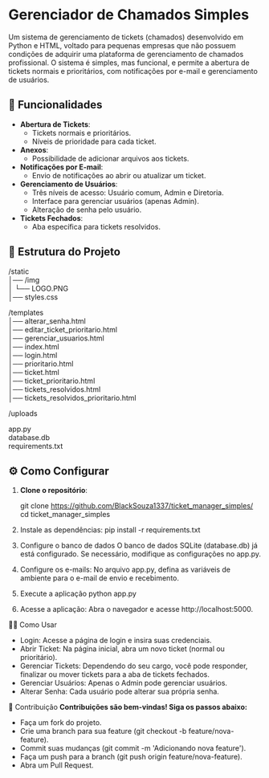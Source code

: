 # Gerenciador de Chamados Simples

Um sistema de gerenciamento de tickets (chamados) desenvolvido em Python e HTML, voltado para pequenas empresas que não possuem condições de adquirir uma plataforma de gerenciamento de chamados profissional. O sistema é simples, mas funcional, e permite a abertura de tickets normais e prioritários, com notificações por e-mail e gerenciamento de usuários.

## 🚀 Funcionalidades

- **Abertura de Tickets**:
  - Tickets normais e prioritários.
  - Níveis de prioridade para cada ticket.
- **Anexos**:
  - Possibilidade de adicionar arquivos aos tickets.
- **Notificações por E-mail**:
  - Envio de notificações ao abrir ou atualizar um ticket.
- **Gerenciamento de Usuários**:
  - Três níveis de acesso: Usuário comum, Admin e Diretoria.
  - Interface para gerenciar usuários (apenas Admin).
  - Alteração de senha pelo usuário.
- **Tickets Fechados**:
  - Aba específica para tickets resolvidos.

## 📂 Estrutura do Projeto
/static  
│── /img  
│   └── LOGO.PNG  
│── styles.css  

/templates  
│── alterar_senha.html  
│── editar_ticket_prioritario.html  
│── gerenciar_usuarios.html  
│── index.html  
│── login.html  
│── prioritario.html  
│── ticket.html  
│── ticket_prioritario.html  
│── tickets_resolvidos.html  
│── tickets_resolvidos_prioritario.html  

/uploads  

app.py  
database.db  
requirements.txt  



## ⚙️ Como Configurar

1. **Clone o repositório**:
   
   git clone https://github.com/BlackSouza1337/ticket_manager_simples/
   cd ticket_manager_simples

2. Instale as dependências:
    pip install -r requirements.txt

3. Configure o banco de dados
    O banco de dados SQLite (database.db) já está configurado. Se necessário, modifique as configurações no app.py.

4. Configure os e-mails:
    No arquivo app.py, defina as variáveis de ambiente para o e-mail de envio e recebimento.

5. Execute a aplicação
    python app.py

6. Acesse a aplicação:
    Abra o navegador e acesse http://localhost:5000.



👨‍💻 Como Usar
- Login: Acesse a página de login e insira suas credenciais.
- Abrir Ticket: Na página inicial, abra um novo ticket (normal ou prioritário).
- Gerenciar Tickets: Dependendo do seu cargo, você pode responder, finalizar ou mover tickets para a aba de tickets fechados.
- Gerenciar Usuários: Apenas o Admin pode gerenciar usuários.
- Alterar Senha: Cada usuário pode alterar sua própria senha.

🤝 Contribuição
**Contribuições são bem-vindas! Siga os passos abaixo:**
- Faça um fork do projeto.
- Crie uma branch para sua feature (git checkout -b feature/nova-feature).
- Commit suas mudanças (git commit -m 'Adicionando nova feature').
- Faça um push para a branch (git push origin feature/nova-feature).
- Abra um Pull Request.
